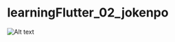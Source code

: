 # learningFlutter_02_jokenpo

![Alt text](https://github.com/bselhorst/learningFlutter_02_jokenpo/edit/main/app2_01.png "Optional title")
